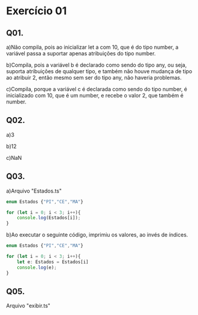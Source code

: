 # Exercício 01

## Q01.

<p>a)Não compila, pois ao inicializar let a com 10, que é do tipo number, a variável passa a suportar apenas atribuições do tipo number.</p>
<p>b)Compila, pois a variável b é declarado como sendo do tipo any, ou seja, suporta atribuições de qualquer tipo, e também não houve mudança de tipo ao atribuir 2, então mesmo sem ser do tipo any, não haveria problemas.</p>

<p>c)Compila, porque a variável c é declarada como sendo do tipo number, é inicializado com 10, que é um number, e recebe o valor 2, que também é number.</p>

## Q02.

<p>a)3</p>
<p>b)12</p>
<p>c)NaN</p>

## Q03.

<p>a)Arquivo "Estados.ts"</p>

``` typescript
enum Estados {"PI","CE","MA"}

for (let i = 0; i < 3; i++){
    console.log(Estados[i]);
}
```

<p>b)Ao executar o seguinte código, imprimiu os valores, ao invés de índices.</p>

``` typescript
enum Estados {"PI","CE","MA"}

for (let i = 0; i < 3; i++){
    let e: Estados = Estados[i]
    console.log(e);
}
```

## Q05.

<p>Arquivo "exibir.ts"</p>
